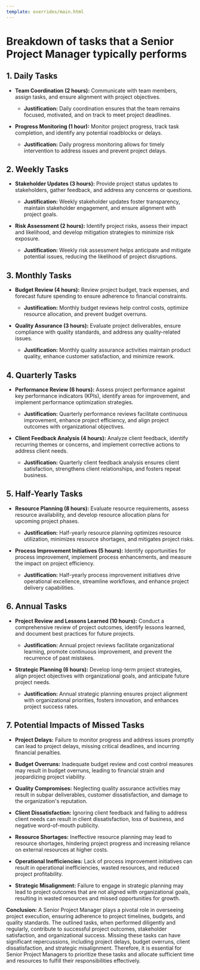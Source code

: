 ```yaml
---
template: overrides/main.html
---
```


# Breakdown of tasks that a Senior Project Manager typically performs

## 1. Daily Tasks
   - **Team Coordination (2 hours):** Communicate with team members, assign tasks, and ensure alignment with project objectives.
     - **Justification:** Daily coordination ensures that the team remains focused, motivated, and on track to meet project deadlines.

   - **Progress Monitoring (1 hour):** Monitor project progress, track task completion, and identify any potential roadblocks or delays.
     - **Justification:** Daily progress monitoring allows for timely intervention to address issues and prevent project delays.

## 2. Weekly Tasks
   - **Stakeholder Updates (3 hours):** Provide project status updates to stakeholders, gather feedback, and address any concerns or questions.
     - **Justification:** Weekly stakeholder updates foster transparency, maintain stakeholder engagement, and ensure alignment with project goals.

   - **Risk Assessment (2 hours):** Identify project risks, assess their impact and likelihood, and develop mitigation strategies to minimize risk exposure.
     - **Justification:** Weekly risk assessment helps anticipate and mitigate potential issues, reducing the likelihood of project disruptions.

## 3. Monthly Tasks
   - **Budget Review (4 hours):** Review project budget, track expenses, and forecast future spending to ensure adherence to financial constraints.
     - **Justification:** Monthly budget reviews help control costs, optimize resource allocation, and prevent budget overruns.

   - **Quality Assurance (3 hours):** Evaluate project deliverables, ensure compliance with quality standards, and address any quality-related issues.
     - **Justification:** Monthly quality assurance activities maintain product quality, enhance customer satisfaction, and minimize rework.

## 4. Quarterly Tasks
   - **Performance Review (6 hours):** Assess project performance against key performance indicators (KPIs), identify areas for improvement, and implement performance optimization strategies.
     - **Justification:** Quarterly performance reviews facilitate continuous improvement, enhance project efficiency, and align project outcomes with organizational objectives.

   - **Client Feedback Analysis (4 hours):** Analyze client feedback, identify recurring themes or concerns, and implement corrective actions to address client needs.
     - **Justification:** Quarterly client feedback analysis ensures client satisfaction, strengthens client relationships, and fosters repeat business.

## 5. Half-Yearly Tasks
   - **Resource Planning (8 hours):** Evaluate resource requirements, assess resource availability, and develop resource allocation plans for upcoming project phases.
     - **Justification:** Half-yearly resource planning optimizes resource utilization, minimizes resource shortages, and mitigates project risks.

   - **Process Improvement Initiatives (5 hours):** Identify opportunities for process improvement, implement process enhancements, and measure the impact on project efficiency.
     - **Justification:** Half-yearly process improvement initiatives drive operational excellence, streamline workflows, and enhance project delivery capabilities.

## 6. Annual Tasks
   - **Project Review and Lessons Learned (10 hours):** Conduct a comprehensive review of project outcomes, identify lessons learned, and document best practices for future projects.
     - **Justification:** Annual project reviews facilitate organizational learning, promote continuous improvement, and prevent the recurrence of past mistakes.

   - **Strategic Planning (6 hours):** Develop long-term project strategies, align project objectives with organizational goals, and anticipate future project needs.
     - **Justification:** Annual strategic planning ensures project alignment with organizational priorities, fosters innovation, and enhances project success rates.

## 7. Potential Impacts of Missed Tasks
   - **Project Delays:** Failure to monitor progress and address issues promptly can lead to project delays, missing critical deadlines, and incurring financial penalties.

   - **Budget Overruns:** Inadequate budget review and cost control measures may result in budget overruns, leading to financial strain and jeopardizing project viability.

   - **Quality Compromises:** Neglecting quality assurance activities may result in subpar deliverables, customer dissatisfaction, and damage to the organization's reputation.

   - **Client Dissatisfaction:** Ignoring client feedback and failing to address client needs can result in client dissatisfaction, loss of business, and negative word-of-mouth publicity.

   - **Resource Shortages:** Ineffective resource planning may lead to resource shortages, hindering project progress and increasing reliance on external resources at higher costs.

   - **Operational Inefficiencies:** Lack of process improvement initiatives can result in operational inefficiencies, wasted resources, and reduced project profitability.

   - **Strategic Misalignment:** Failure to engage in strategic planning may lead to project outcomes that are not aligned with organizational goals, resulting in wasted resources and missed opportunities for growth.

**Conclusion:**
A Senior Project Manager plays a pivotal role in overseeing project execution, ensuring adherence to project timelines, budgets, and quality standards. The outlined tasks, when performed diligently and regularly, contribute to successful project outcomes, stakeholder satisfaction, and organizational success. Missing these tasks can have significant repercussions, including project delays, budget overruns, client dissatisfaction, and strategic misalignment. Therefore, it is essential for Senior Project Managers to prioritize these tasks and allocate sufficient time and resources to fulfill their responsibilities effectively.